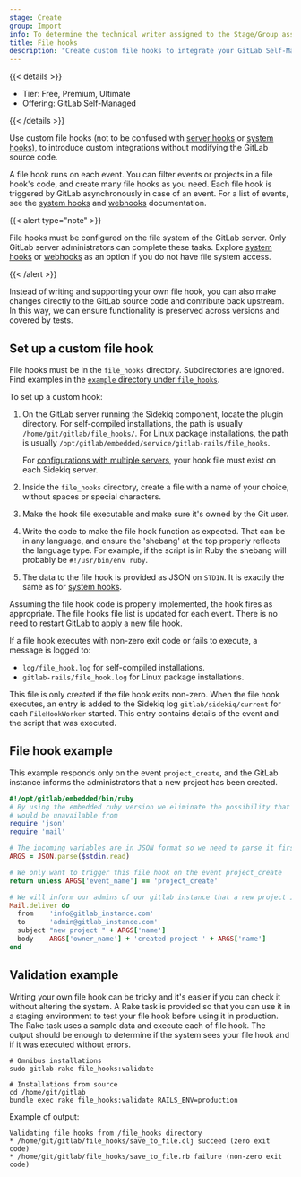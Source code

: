 ```yaml
---
stage: Create
group: Import
info: To determine the technical writer assigned to the Stage/Group associated with this page, see https://handbook.gitlab.com/handbook/product/ux/technical-writing/#assignments
title: File hooks
description: "Create custom file hooks to integrate your GitLab Self-Managed instance with external services without modifying source code."
---
```


{{< details >}}

- Tier: Free, Premium, Ultimate
- Offering: GitLab Self-Managed

{{< /details >}}

Use custom file hooks (not to be confused with [server hooks](server_hooks.md) or [system hooks](system_hooks.md)),
to introduce custom integrations without modifying the GitLab source code.

A file hook runs on each event. You can filter events or projects
in a file hook's code, and create many file hooks as you need. Each file hook is
triggered by GitLab asynchronously in case of an event. For a list of events,
see the [system hooks](system_hooks.md) and [webhooks](../user/project/integrations/webhook_events.md) documentation.

{{< alert type="note" >}}

File hooks must be configured on the file system of the GitLab server. Only GitLab
server administrators can complete these tasks. Explore
[system hooks](system_hooks.md) or [webhooks](../user/project/integrations/webhooks.md)
as an option if you do not have file system access.

{{< /alert >}}

Instead of writing and supporting your own file hook, you can also make changes
directly to the GitLab source code and contribute back upstream. In this way, we can
ensure functionality is preserved across versions and covered by tests.

## Set up a custom file hook

File hooks must be in the `file_hooks` directory. Subdirectories are ignored.
Find examples in the
[`example` directory under `file_hooks`](https://gitlab.com/gitlab-org/gitlab/-/tree/master/file_hooks/examples).

To set up a custom hook:

1. On the GitLab server running the Sidekiq component, locate the plugin directory. For self-compiled installations, the path is usually
   `/home/git/gitlab/file_hooks/`. For Linux package installations, the path is usually
   `/opt/gitlab/embedded/service/gitlab-rails/file_hooks`.

   For [configurations with multiple servers](reference_architectures/_index.md), your hook file must exist on each Sidekiq server.

1. Inside the `file_hooks` directory, create a file with a name of your choice,
   without spaces or special characters.
1. Make the hook file executable and make sure it's owned by the Git user.
1. Write the code to make the file hook function as expected. That can be
   in any language, and ensure the 'shebang' at the top properly reflects the
   language type. For example, if the script is in Ruby the shebang will
   probably be `#!/usr/bin/env ruby`.
1. The data to the file hook is provided as JSON on `STDIN`. It is exactly the
   same as for [system hooks](system_hooks.md).

Assuming the file hook code is properly implemented, the hook fires
as appropriate. The file hooks file list is updated for each event. There is no
need to restart GitLab to apply a new file hook.

If a file hook executes with non-zero exit code or fails to execute, a
message is logged to:

- `log/file_hook.log` for self-compiled installations.
- `gitlab-rails/file_hook.log` for Linux package installations.

This file is only created if the file hook exits non-zero.
When the file hook executes, an entry is added to the Sidekiq log `gitlab/sidekiq/current`
for each `FileHookWorker` started.
This entry contains details of the event and the script that was executed.

## File hook example

This example responds only on the event `project_create`, and
the GitLab instance informs the administrators that a new project has been created.

```ruby
#!/opt/gitlab/embedded/bin/ruby
# By using the embedded ruby version we eliminate the possibility that our chosen language
# would be unavailable from
require 'json'
require 'mail'

# The incoming variables are in JSON format so we need to parse it first.
ARGS = JSON.parse($stdin.read)

# We only want to trigger this file hook on the event project_create
return unless ARGS['event_name'] == 'project_create'

# We will inform our admins of our gitlab instance that a new project is created
Mail.deliver do
  from    'info@gitlab_instance.com'
  to      'admin@gitlab_instance.com'
  subject "new project " + ARGS['name']
  body    ARGS['owner_name'] + 'created project ' + ARGS['name']
end
```

## Validation example

Writing your own file hook can be tricky and it's easier if you can check it
without altering the system. A Rake task is provided so that you can use it
in a staging environment to test your file hook before using it in production.
The Rake task uses a sample data and execute each of file hook. The output
should be enough to determine if the system sees your file hook and if it was
executed without errors.

```shell
# Omnibus installations
sudo gitlab-rake file_hooks:validate

# Installations from source
cd /home/git/gitlab
bundle exec rake file_hooks:validate RAILS_ENV=production
```

Example of output:

```plaintext
Validating file hooks from /file_hooks directory
* /home/git/gitlab/file_hooks/save_to_file.clj succeed (zero exit code)
* /home/git/gitlab/file_hooks/save_to_file.rb failure (non-zero exit code)
```
